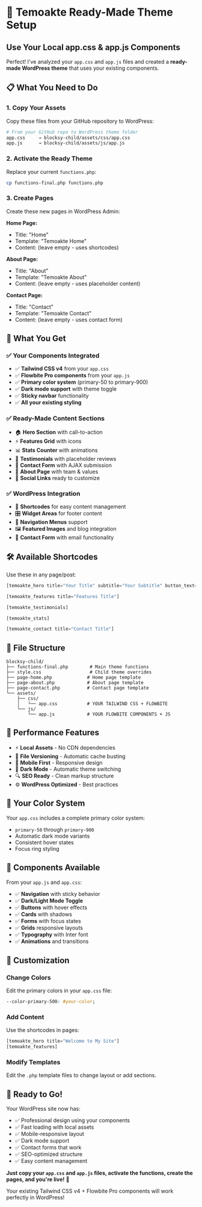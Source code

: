 # 🚀 **Temoakte Ready-Made Theme Setup**
## Use Your Local app.css & app.js Components

Perfect! I've analyzed your `app.css` and `app.js` files and created a **ready-made WordPress theme** that uses your existing components.

## 📋 **What You Need to Do**

### 1. **Copy Your Assets**
Copy these files from your GitHub repository to WordPress:

```bash
# From your GitHub repo to WordPress theme folder
app.css     → blocksy-child/assets/css/app.css
app.js      → blocksy-child/assets/js/app.js
```

### 2. **Activate the Ready Theme**
Replace your current `functions.php`:

```bash
cp functions-final.php functions.php
```

### 3. **Create Pages**
Create these new pages in WordPress Admin:

**Home Page:**
- Title: "Home"
- Template: "Temoakte Home"
- Content: (leave empty - uses shortcodes)

**About Page:**
- Title: "About" 
- Template: "Temoakte About"
- Content: (leave empty - uses placeholder content)

**Contact Page:**
- Title: "Contact"
- Template: "Temoakte Contact"  
- Content: (leave empty - uses contact form)

## 🎨 **What You Get**

### ✅ **Your Components Integrated**
- ✅ **Tailwind CSS v4** from your `app.css`
- ✅ **Flowbite Pro components** from your `app.js`
- ✅ **Primary color system** (primary-50 to primary-900)
- ✅ **Dark mode support** with theme toggle
- ✅ **Sticky navbar** functionality
- ✅ **All your existing styling**

### ✅ **Ready-Made Content Sections**
- 🏠 **Hero Section** with call-to-action
- ⚡ **Features Grid** with icons
- 📊 **Stats Counter** with animations
- 💬 **Testimonials** with placeholder reviews
- 📝 **Contact Form** with AJAX submission
- 📖 **About Page** with team & values
- 📱 **Social Links** ready to customize

### ✅ **WordPress Integration**
- 🔌 **Shortcodes** for easy content management
- 🎛️ **Widget Areas** for footer content
- 📱 **Navigation Menus** support
- 🖼️ **Featured Images** and blog integration
- 📧 **Contact Form** with email functionality

## 🛠️ **Available Shortcodes**

Use these in any page/post:

```php
[temoakte_hero title="Your Title" subtitle="Your Subtitle" button_text="Button Text" button_url="#link"]

[temoakte_features title="Features Title"]

[temoakte_testimonials]

[temoakte_stats]

[temoakte_contact title="Contact Title"]
```

## 🎯 **File Structure**

```
blocksy-child/
├── functions-final.php        # Main theme functions
├── style.css                  # Child theme overrides
├── page-home.php             # Home page template
├── page-about.php            # About page template  
├── page-contact.php          # Contact page template
└── assets/
    ├── css/
    │   └── app.css           # YOUR TAILWIND CSS + FLOWBITE
    └── js/
        └── app.js            # YOUR FLOWBITE COMPONENTS + JS
```

## 🚀 **Performance Features**

- ⚡ **Local Assets** - No CDN dependencies
- 🚀 **File Versioning** - Automatic cache busting
- 📱 **Mobile First** - Responsive design
- 🌙 **Dark Mode** - Automatic theme switching
- 🔍 **SEO Ready** - Clean markup structure
- ⚙️ **WordPress Optimized** - Best practices

## 🎨 **Your Color System**

Your `app.css` includes a complete primary color system:
- `primary-50` through `primary-900`
- Automatic dark mode variants
- Consistent hover states
- Focus ring styling

## 📱 **Components Available**

From your `app.js` and `app.css`:
- ✅ **Navigation** with sticky behavior
- ✅ **Dark/Light Mode Toggle**
- ✅ **Buttons** with hover effects
- ✅ **Cards** with shadows
- ✅ **Forms** with focus states
- ✅ **Grids** responsive layouts
- ✅ **Typography** with Inter font
- ✅ **Animations** and transitions

## 🔧 **Customization**

### Change Colors
Edit the primary colors in your `app.css` file:
```css
--color-primary-500: #your-color;
```

### Add Content
Use the shortcodes in pages:
```php
[temoakte_hero title="Welcome to My Site"]
[temoakte_features]
```

### Modify Templates
Edit the `.php` template files to change layout or add sections.

## 🌟 **Ready to Go!**

Your WordPress site now has:
- ✅ Professional design using your components
- ✅ Fast loading with local assets  
- ✅ Mobile-responsive layout
- ✅ Dark mode support
- ✅ Contact forms that work
- ✅ SEO-optimized structure
- ✅ Easy content management

**Just copy your `app.css` and `app.js` files, activate the functions, create the pages, and you're live!** 🎉

Your existing Tailwind CSS v4 + Flowbite Pro components will work perfectly in WordPress!